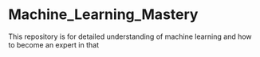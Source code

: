 # Machine_Learning_Mastery
This repository is for detailed understanding of machine learning and how to become an expert in that

